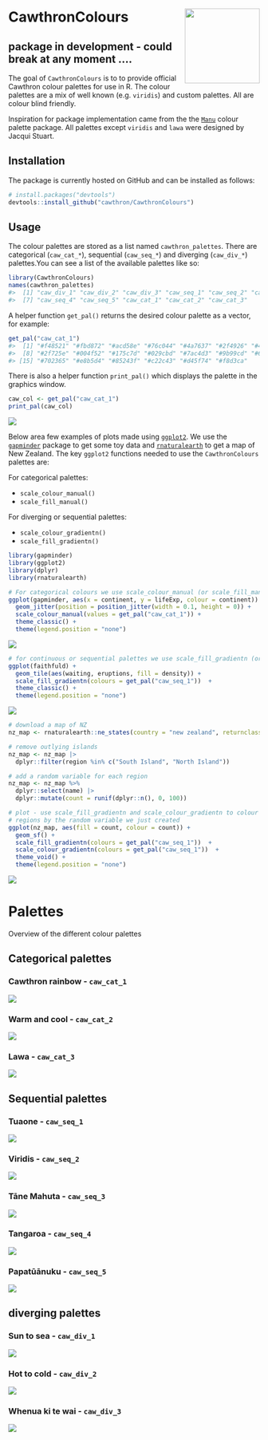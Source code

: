 
<!-- README.md is generated from README.Rmd. Please edit that file -->

# CawthronColours <img src="man/figures/cawthronColours_logo.svg" align="right" height="150"/>

<!-- badges: start -->
<!-- badges: end -->

## package in development - could break at any moment ….

The goal of `CawthronColours` is to to provide official Cawthron colour
palettes for use in R. The colour palettes are a mix of well known
(e.g. `viridis`) and custom palettes. All are colour blind friendly.

Inspiration for package implementation came from the the
[`Manu`](https://github.com/G-Thomson/Manu) colour palette package. All
palettes except `viridis` and `lawa` were designed by Jacqui Stuart.

## Installation

The package is currently hosted on GitHub and can be installed as
follows:

``` r
# install.packages("devtools")
devtools::install_github("cawthron/CawthronColours")
```

## Usage

The colour palettes are stored as a list named `cawthron_palettes`.
There are categorical (`caw_cat_*`), sequential (`caw_seq_*`) and
diverging (`caw_div_*`) palettes.You can see a list of the available
palettes like so:

``` r
library(CawthronColours)
names(cawthron_palettes)
#>  [1] "caw_div_1" "caw_div_2" "caw_div_3" "caw_seq_1" "caw_seq_2" "caw_seq_3"
#>  [7] "caw_seq_4" "caw_seq_5" "caw_cat_1" "caw_cat_2" "caw_cat_3"
```

A helper function `get_pal()` returns the desired colour palette as a
vector, for example:

``` r
get_pal("caw_cat_1")
#>  [1] "#f48521" "#fbd872" "#acd58e" "#76c044" "#4a7637" "#2f4926" "#4ba791"
#>  [8] "#2f725e" "#004f52" "#175c7d" "#029cbd" "#7ac4d3" "#9b99cd" "#6860a0"
#> [15] "#702365" "#e8b5d4" "#85243f" "#c22c43" "#d45f74" "#f8d3ca"
```

There is also a helper function `print_pal()` which displays the palette
in the graphics window.

``` r
caw_col <- get_pal("caw_cat_1")
print_pal(caw_col)
```

![](man/figures/README-unnamed-chunk-4-1.png)<!-- -->

Below area few examples of plots made using
[`ggplot2`](https://ggplot2.tidyverse.org/). We use the
[`gapminder`](https://github.com/jennybc/gapminder) package to get some
toy data and
[`rnaturalearth`](https://github.com/ropensci/rnaturalearth) to get a
map of New Zealand. The key `ggplot2` functions needed to use the
`CawthronColours` palettes are:

For categorical palettes:

- `scale_colour_manual()`
- `scale_fill_manual()`

For diverging or sequential palettes:

- `scale_colour_gradientn()`
- `scale_fill_gradientn()`

``` r
library(gapminder)
library(ggplot2)
library(dplyr)
library(rnaturalearth)

# For categorical colours we use scale_colour_manual (or scale_fill_manual)
ggplot(gapminder, aes(x = continent, y = lifeExp, colour = continent)) +
  geom_jitter(position = position_jitter(width = 0.1, height = 0)) +
  scale_colour_manual(values = get_pal("caw_cat_1")) +
  theme_classic() +
  theme(legend.position = "none")
```

![](man/figures/README-unnamed-chunk-5-1.png)<!-- -->

``` r
# for continuous or sequential palettes we use scale_fill_gradientn (or scale_colour_gradientn)
ggplot(faithfuld) +
  geom_tile(aes(waiting, eruptions, fill = density)) +
  scale_fill_gradientn(colours = get_pal("caw_seq_1"))  +
  theme_classic() +
  theme(legend.position = "none")
```

![](man/figures/README-unnamed-chunk-5-2.png)<!-- -->

``` r
# download a map of NZ
nz_map <- rnaturalearth::ne_states(country = "new zealand", returnclass = "sf")

# remove outlying islands
nz_map <- nz_map |>
  dplyr::filter(region %in% c("South Island", "North Island"))

# add a random variable for each region
nz_map <- nz_map %>%
  dplyr::select(name) |>
  dplyr::mutate(count = runif(dplyr::n(), 0, 100))

# plot - use scale_fill_gradientn and scale_colour_gradientn to colour the
# regions by the random variable we just created
ggplot(nz_map, aes(fill = count, colour = count)) +
  geom_sf() +
  scale_fill_gradientn(colours = get_pal("caw_seq_1"))  +
  scale_colour_gradientn(colours = get_pal("caw_seq_1"))  +
  theme_void() +
  theme(legend.position = "none")
```

![](man/figures/README-unnamed-chunk-5-3.png)<!-- -->

# Palettes

Overview of the different colour palettes

## Categorical palettes

### Cawthron rainbow - `caw_cat_1`

![](man/figures/README-unnamed-chunk-6-1.png)<!-- -->

### Warm and cool - `caw_cat_2`

![](man/figures/README-unnamed-chunk-7-1.png)<!-- -->

### Lawa - `caw_cat_3`

![](man/figures/README-unnamed-chunk-8-1.png)<!-- -->

## Sequential palettes

### Tuaone - `caw_seq_1`

![](man/figures/README-unnamed-chunk-9-1.png)<!-- -->

### Viridis - `caw_seq_2`

![](man/figures/README-unnamed-chunk-10-1.png)<!-- -->

### Tāne Mahuta - `caw_seq_3`

![](man/figures/README-unnamed-chunk-11-1.png)<!-- -->

### Tangaroa - `caw_seq_4`

![](man/figures/README-unnamed-chunk-12-1.png)<!-- -->

### Papatūānuku - `caw_seq_5`

![](man/figures/README-unnamed-chunk-13-1.png)<!-- -->

## diverging palettes

### Sun to sea - `caw_div_1`

![](man/figures/README-unnamed-chunk-14-1.png)<!-- -->

### Hot to cold - `caw_div_2`

![](man/figures/README-unnamed-chunk-15-1.png)<!-- -->

### Whenua ki te wai - `caw_div_3`

![](man/figures/README-unnamed-chunk-16-1.png)<!-- -->
